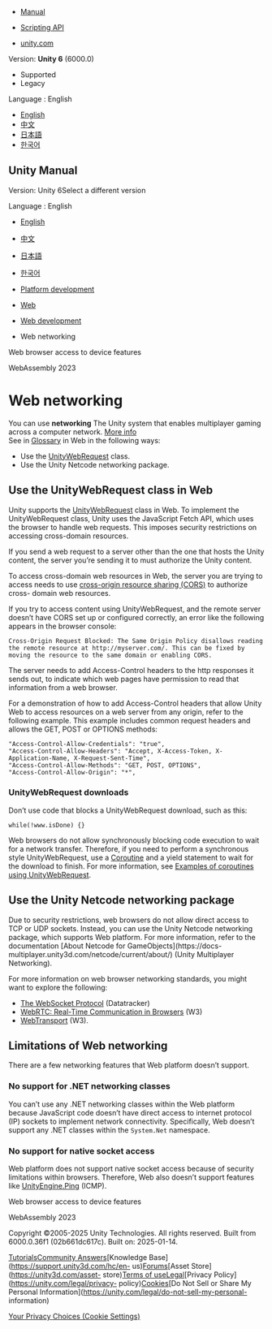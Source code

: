 [](https://docs.unity3d.com)

  * [Manual](../Manual/index.html)
  * [Scripting API](../ScriptReference/index.html)

  * [unity.com](https://unity.com/)

Version: **Unity 6** (6000.0)

  * Supported
  * Legacy

Language : English

  * [English](/Manual/webgl-networking.html)
  * [中文](/cn/current/Manual/webgl-networking.html)
  * [日本語](/ja/current/Manual/webgl-networking.html)
  * [한국어](/kr/current/Manual/webgl-networking.html)

[](https://docs.unity3d.com)

## Unity Manual

Version: Unity 6Select a different version

Language : English

  * [English](/Manual/webgl-networking.html)
  * [中文](/cn/current/Manual/webgl-networking.html)
  * [日本語](/ja/current/Manual/webgl-networking.html)
  * [한국어](/kr/current/Manual/webgl-networking.html)

  * [Platform development ](PlatformSpecific.html)
  * [Web](webgl.html)
  * [Web development](webgl-develop.html)
  * Web networking

[](webgl-browser-access-device.html)

Web browser access to device features

[](webassembly-2023.html)

WebAssembly 2023

# Web networking

You can use **networking** The Unity system that enables multiplayer gaming
across a computer network. [More info](multiplayer.html)  
See in [Glossary](Glossary.html#Networking) in Web in the following ways:

  * Use the [UnityWebRequest](./web-request.html) class.
  * Use the Unity Netcode networking package.

## Use the UnityWebRequest class in Web

Unity supports the
[UnityWebRequest](../ScriptReference/Networking.UnityWebRequest.html) class in
Web. To implement the UnityWebRequest class, Unity uses the JavaScript Fetch
API, which uses the browser to handle web requests. This imposes security
restrictions on accessing cross-domain resources.

If you send a web request to a server other than the one that hosts the Unity
content, the server you’re sending it to must authorize the Unity content.

To access cross-domain web resources in Web, the server you are trying to
access needs to use [cross-origin resource sharing
(CORS)](https://fetch.spec.whatwg.org/#http-cors-protocol) to authorize cross-
domain web resources.

If you try to access content using UnityWebRequest, and the remote server
doesn’t have CORS set up or configured correctly, an error like the following
appears in the browser console:

    
    
    Cross-Origin Request Blocked: The Same Origin Policy disallows reading the remote resource at http://myserver.com/. This can be fixed by moving the resource to the same domain or enabling CORS.
    

The server needs to add Access-Control headers to the http responses it sends
out, to indicate which web pages have permission to read that information from
a web browser.

For a demonstration of how to add Access-Control headers that allow Unity Web
to access resources on a web server from any origin, refer to the following
example. This example includes common request headers and allows the GET, POST
or OPTIONS methods:

    
    
    "Access-Control-Allow-Credentials": "true",
    "Access-Control-Allow-Headers": "Accept, X-Access-Token, X-Application-Name, X-Request-Sent-Time",
    "Access-Control-Allow-Methods": "GET, POST, OPTIONS",
    "Access-Control-Allow-Origin": "*",
    

### **UnityWebRequest downloads**

Don’t use code that blocks a UnityWebRequest download, such as this:

    
    
    while(!www.isDone) {}
    

Web browsers do not allow synchronously blocking code execution to wait for a
network transfer. Therefore, if you need to perform a synchronous style
UnityWebRequest, use a [Coroutine](coroutines.html) and a yield statement to
wait for the download to finish. For more information, see [Examples of
coroutines using UnityWebRequest](web-request-hlapi.html).

## Use the Unity Netcode networking package

Due to security restrictions, web browsers do not allow direct access to TCP
or UDP sockets. Instead, you can use the Unity Netcode networking package,
which supports Web platform. For more information, refer to the documentation
[About Netcode for GameObjects](https://docs-
multiplayer.unity3d.com/netcode/current/about/) (Unity Multiplayer
Networking).

For more information on web browser networking standards, you might want to
explore the following:

  * [The WebSocket Protocol](https://datatracker.ietf.org/doc/html/rfc6455) (Datatracker)
  * [WebRTC: Real-Time Communication in Browsers](https://www.w3.org/TR/webrtc/) (W3)
  * [WebTransport](https://www.w3.org/TR/webtransport/) (W3).

## Limitations of Web networking

There are a few networking features that Web platform doesn’t support.

### No support for .NET networking classes

You can’t use any .NET networking classes within the Web platform because
JavaScript code doesn’t have direct access to internet protocol (IP) sockets
to implement network connectivity. Specifically, Web doesn’t support any .NET
classes within the `System.Net` namespace.

### No support for native socket access

Web platform does not support native socket access because of security
limitations within browsers. Therefore, Web also doesn’t support features like
[UnityEngine.Ping](../ScriptReference/Ping.html) (ICMP).

[](webgl-browser-access-device.html)

Web browser access to device features

[](webassembly-2023.html)

WebAssembly 2023

Copyright ©2005-2025 Unity Technologies. All rights reserved. Built from
6000.0.36f1 (02b661dc617c). Built on: 2025-01-14.

[Tutorials](https://learn.unity.com/)[Community
Answers](https://answers.unity3d.com)[Knowledge
Base](https://support.unity3d.com/hc/en-
us)[Forums](https://forum.unity3d.com)[Asset Store](https://unity3d.com/asset-
store)[Terms of
use](https://docs.unity3d.com/Manual/TermsOfUse.html)[Legal](https://unity.com/legal)[Privacy
Policy](https://unity.com/legal/privacy-
policy)[Cookies](https://unity.com/legal/cookie-policy)[Do Not Sell or Share
My Personal Information](https://unity.com/legal/do-not-sell-my-personal-
information)

[Your Privacy Choices (Cookie Settings)](javascript:void\(0\);)

